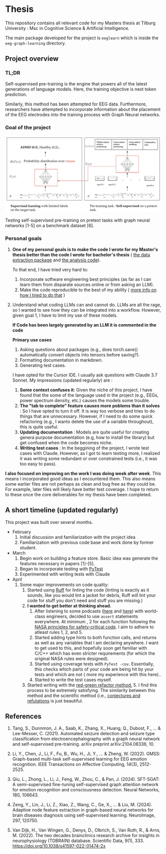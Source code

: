 # Thesis

This repository contains all relevant code for my Masters thesis at Tilburg University : Msc in Cognitive Science & Artificial Intelligence. 

The main package developed for the project is `eeglearn` which is inside the `eeg-graph-learning` directory. 

## Project overview
### TL;DR
Self-supervised pre-training is the engine that powers all of the latest generations of language models. Here, the training objective is next token prediction. 

Similarly, this method has been attempted for EEG data. Furthermore, researchers have attempted to incorporate information about the placement of the EEG electrodes into the training process with Graph Neural networks. 

### Goal of the project

![alt text](https://github.com/onedeeper/thesis/blob/main/eeg_pretraining.png?raw=true)

Testing self-supervised pre-training on pretext tasks with graph neural networks [1-5] on a benchmark dataset [6].

### Personal goals

1. **One of my personal goals is to make the code I wrote for my Master's thesis better than the code I wrote for bachelor's thesis** ( [the data extraction package](https://github.com/onedeeper/observer) and [the analysis code](https://osf.io/mwn6e/files/osfstorage?view_only=)). 

	To that end, I have tried very hard to:
	1. Incorporate software engineering best principles (as far as I can learn them from disparate sources online or from asking an LLM). 
	2. Make the code reproducible to the best of my ability ( [more info on how I tried  to do that](udesh.io/reproduce.html ) )
2. Understand what coding LLMs can and cannot do.
	LLMs are all the rage, so I wanted to see how they can be integrated into a workflow. However, given goal 1, I have to limit my use of these models.

	**If Code has been largely generated by an LLM it is commented in the code**
   
   	**Primary use cases**
   	1. Asking questions about packages (e.g., does torch.save() automatically convert objects into tensors before saving?).
   	2. Formatting documentation in markdown.
   	3. Generating test cases.

	I have opted for the Cursor IDE. I usually ask questions with Claude 3.7 Sonnet. My impressions (updated regularly) are :
   	1. **Some context confuses it**: Given the niche of this project, I have found that the some of the language used in the project (e.g., EEGs, power spectrum density, etc.) causes the models some trouble.
   	2. **The "tab to complete" feature causes more poblems than it solves** : So I have opted to turn it off. It is way too verbose and tries to do things that are unnecessary. However, if I need to do some quick refactoring (e.g., I wanto delete the use of a variable throughout), this is quite useful.
   	3. **Updating documentation** : Models are quite useful for creating genera purpose documentation (e.g, how to install the library) but get confused when the code becomes niche.
   	4. **Writing test cases**  : In the beggining of the project, I wrote test cases with Claude. However, as I got to learn testing more, I realized it was writing some redundant or over constrained tests (i.e., it was too easy to pass).

**I also focused on improving on the work I was doing week  after week**. This means I incorporated good ideas as I encountered them. This also means some earlier files are not perhaps as clean and bug free as they could be. For example, later files will likely have better test coverage. I hope to return to these once the core deliverables for my thesis have been completed.

## A short timeline (updated regularly)
This project was built over several months. 

- February
  1. Initial discussion and familiarization with the project idea
  2. Familiarization with previous code base and work done by former student.
 - March
	 1. Begin work on building a feature store. Basic idea was generate the features necessary in papers [1]-[5]. 
	 2. Began to incorporate testing with [PyTest](https://docs.pytest.org/en/stable/contents.html)
	 3. Experimented with writing tests with Claude
 - April
	 1. Some major improvements on code quality:
		1.  Started using [Ruff](https://github.com/astral-sh/ruff) for linting the code (linting is exactly as it sounds, like you would lint a jacket for debris, Ruff will lint your code for stuff you don't need and stuff you are missing.)
		2. **I wanted to get better at thinking ahead.**
			 1. After listening to some podcasts ([here](https://youtu.be/I845O57ZSy4?si=J0gQ8SkIAPgIORpR) and [here](https://youtu.be/tNZnLkRBYA8?si=7t4ilfG3zgnjLX2c)) with world-class engineers, decided to use `assert` statements everywhere. At minimum , 2 for each function following the [NASA principles for safety-critical code](https://en.wikipedia.org/wiki/The_Power_of_10:_Rules_for_Developing_Safety-Critical_Code). I aim to adhere  to atleast rules 1, 2, and 5.   
			 2. Started adding type hints to both function calls, and returns as well as any variables that I am declaring anywhere. I want to get used to this, and hopefully soon get familiar with C/C++ which has even stricter requirements (for which the original NASA rules were designed).
		 	3. Started using coverage tests with `PyTest -cov`. Essentially, this checks which parts of your code are being hit by your tests and which are not ( more my experience with this here)..
    		3. Started to write the test cases myself.
		4. Started writing with the [red-green refactor method.](https://en.wikipedia.org/wiki/Test-driven_development#:~:text=This%20has%20led%20to%20the%20%22test%2Ddriven%20development%20mantra%22%2C%20which%20is%20%22red/green/refactor%22%2C%20where%20red%20means%20fail%20and%20green%20means%20pass.)
  			5. I find this process to be extremely satisfying. The similarity between this method and the scientific method (i.e., [conjectures and refutations](https://arc.net/l/quote/dgfdlziu) is just beautiful. 


## References
1.  Tang, S., Dunnmon, J. A., Saab, K., Zhang, X., Huang, Q., Dubost, F., ... & Lee-Messer, C. (2021). Automated seizure detection and seizure type classification from electroencephalography with a graph neural network and self-supervised pre-training. arXiv preprint arXiv:2104.08336, 10.
    
2.  Li, Y., Chen, J., Li, F., Fu, B., Wu, H., Ji, Y., ... & Zheng, W. (2022). GMSS: Graph-based multi-task self-supervised learning for EEG emotion recognition. IEEE Transactions on Affective Computing, 14(3), 2512-2525.
    
3.  Qiu, L., Zhong, L., Li, J., Feng, W., Zhou, C., & Pan, J. (2024). SFT-SGAT: A semi-supervised fine-tuning self-supervised graph attention network for emotion recognition and consciousness detection. Neural Networks, 180, 106643.
    
4.  Zeng, Y., Lin, J., Li, Z., Xiao, Z., Wang, C., Ge, X., ... & Liu, M. (2024). Adaptive node feature extraction in graph-based neural networks for brain diseases diagnosis using self-supervised learning. NeuroImage, 297, 120750.
    
5.  Van Dijk, H., Van Wingen, G., Denys, D., Olbrich, S., Van Ruth, R., & Arns, M. (2022). The two decades brainclinics research archive for insights in neurophysiology (TDBRAIN) database. Scientific Data, 9(1), 333. https://doi.org/10.1038/s41597-022-01474-2x
